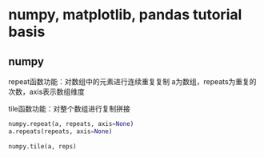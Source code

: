 # numpy, matplotlib, pandas tutorial basis

## numpy  

repeat函数功能：对数组中的元素进行连续重复复制
a为数组，repeats为重复的次数，axis表示数组维度

tile函数功能：对整个数组进行复制拼接

```python
numpy.repeat(a, repeats, axis=None)
a.repeats(repeats, axis=None)
 
numpy.tile(a, reps)
```

